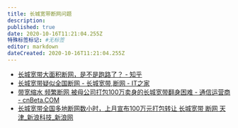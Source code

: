 ```yaml
---
title: 长城宽带断网问题
description: 
published: true
date: 2020-10-16T11:21:04.255Z
特殊标签标记: #无标签
editor: markdown
dateCreated: 2020-10-16T11:21:04.255Z
---
```


+ [长城宽带大面积断网，是不是跑路了？ - 知乎](https://web.archive.org/web/20201016111900/https://www.zhihu.com/question/425637303)
+ [长城宽带疑似全国断网 - 长城宽带,断网 - IT之家](https://archive.is/fo8IM "https://www.ithome.com/0/513/633.htm")
+ [带宽缩水 频繁断网 被母公司打包100万卖身的长城宽带翻身困难 - 通信运营商 - cnBeta.COM](https://web.archive.org/web/20201016111733/https://www.cnbeta.com/articles/tech/1041025.htm)
+ [长城宽带全国多地断网数小时，上月宣布100万元打包转让 长城宽带 断网 天津_新浪科技_新浪网](https://web.archive.org/web/20201016111729/https://finance.sina.com.cn/tech/2020-10-15/doc-iiznezxr6091323.shtml)
